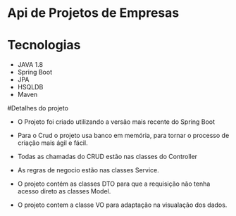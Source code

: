 # Api de Projetos de Empresas

# Tecnologias
- JAVA 1.8
- Spring Boot
- JPA
- HSQLDB
- Maven

#Detalhes do projeto
- O Projeto foi criado utilizando a versão mais recente do Spring Boot

- Para o Crud o projeto usa banco em memória, para tornar o processo de criação mais ágil e fácil. 

- Todas as chamadas do CRUD estão nas classes do Controller

- As regras de negocio estão nas classes Service.

- O projeto contém as classes DTO para que a requisição não tenha acesso direto as classes Model.

- O projeto contem a classe VO para adaptação na visualação dos dados. 
